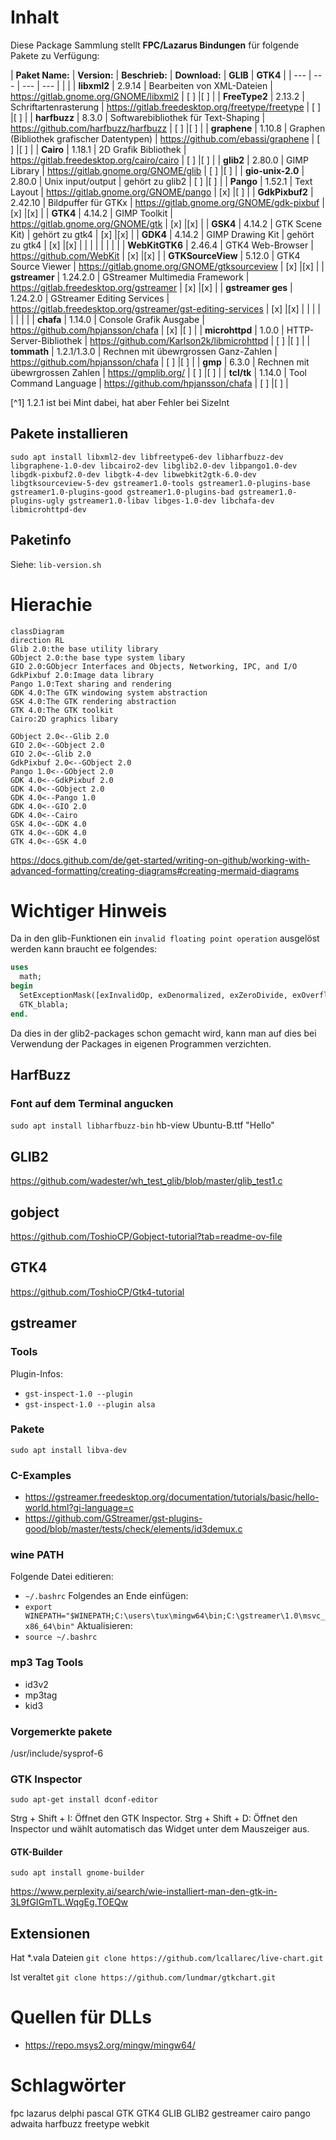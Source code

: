 
# Inhalt

Diese Package Sammlung stellt **FPC/Lazarus Bindungen** für folgende Pakete zu Verfügung:

| **Paket Name:**   | **Version:**     | **Beschrieb:**                             | **Download:**                                                  | **GLIB** | **GTK4** |
| ---               | ---              | ---                                        | ---                                                            |          |          |
| **libxml2**       | 2.9.14           | Bearbeiten von XML-Dateien                 | https://gitlab.gnome.org/GNOME/libxml2                         | [ ]      |[ ]       |
| **FreeType2**     | 2.13.2           | Schriftartenrasterung                      | https://gitlab.freedesktop.org/freetype/freetype               | [ ]      |[ ]       |
| **harfbuzz**      | 8.3.0            | Softwarebibliothek für Text-Shaping        | https://github.com/harfbuzz/harfbuzz                           | [ ]      |[ ]       |
| **graphene**      | 1.10.8           | Graphen (Bibliothek grafischer Datentypen) | https://github.com/ebassi/graphene                             | [ ]      |[ ]       |
| **Cairo**         | 1.18.1           | 2D Grafik Bibliothek                       | https://gitlab.freedesktop.org/cairo/cairo                     | [ ]      |[ ]       |
| **glib2**         | 2.80.0           | GIMP Library                               | https://gitlab.gnome.org/GNOME/glib                            | [ ]      |[ ]       |
| **gio-unix-2.0**  | 2.80.0           | Unix input/output                          | gehört zu glib2                                                | [ ]      |[ ]       |
| **Pango**         | 1.52.1           | Text Layout                                | https://gitlab.gnome.org/GNOME/pango                           | [x]      |[ ]       |
| **GdkPixbuf2**    | 2.42.10          | Bildpuffer für GTKx                        | https://gitlab.gnome.org/GNOME/gdk-pixbuf                      | [x]      |[x]       |
| **GTK4**          | 4.14.2           | GIMP Toolkit                               | https://gitlab.gnome.org/GNOME/gtk                             | [x]      |[x]       |
| **GSK4**          | 4.14.2           | GTK Scene Kit)                             | gehört zu gtk4                                                 | [x]      |[x]       |
| **GDK4**          | 4.14.2           | GIMP Drawing Kit                           | gehört zu gtk4                                                 | [x]      |[x]       |
|                   |                  |                                            |                                                                |          |          |
| **WebKitGTK6**    | 2.46.4           | GTK4 Web-Browser                           | https://github.com/WebKit                                      | [x]      |[x]       |
| **GTKSourceView** | 5.12.0           | GTK4 Source Viewer                         | https://gitlab.gnome.org/GNOME/gtksourceview                   | [x]      |[x]       |
| **gstreamer**     | 1.24.2.0         | GStreamer Multimedia Framework             | https://gitlab.freedesktop.org/gstreamer                       | [x]      |[x]       |
| **gstreamer ges** | 1.24.2.0         | GStreamer Editing Services                 | https://gitlab.freedesktop.org/gstreamer/gst-editing-services  | [x]      |[x]       |
|                   |                  |                                            |                                                                |          |          |
| **chafa**         | 1.14.0           | Console Grafik Ausgabe                     | https://github.com/hpjansson/chafa                             | [x]      |[ ]       |
| **microhttpd**    | 1.0.0            | HTTP-Server-Bibliothek                     | https://github.com/Karlson2k/libmicrohttpd                     | [ ]      |[ ]       |
| **tommath**       | 1.2.1/1.3.0  | Rechnen mit übewrgrossen Ganz-Zahlen       | https://github.com/hpjansson/chafa                             | [ ]      |[ ]       |
| **gmp**           | 6.3.0            | Rechnen mit übewrgrossen Zahlen            | https://gmplib.org/                                            | [ ]      |[ ]       |
| **tcl/tk**        | 1.14.0           | Tool Command Language                      | https://github.com/hpjansson/chafa                             | [ ]      |[ ]       |

[^1] 1.2.1 ist bei Mint dabei, hat aber Fehler bei SizeInt


## Pakete installieren
`sudo apt install libxml2-dev libfreetype6-dev libharfbuzz-dev libgraphene-1.0-dev libcairo2-dev libglib2.0-dev libpango1.0-dev libgdk-pixbuf2.0-dev libgtk-4-dev libwebkit2gtk-6.0-dev libgtksourceview-5-dev gstreamer1.0-tools gstreamer1.0-plugins-base gstreamer1.0-plugins-good gstreamer1.0-plugins-bad gstreamer1.0-plugins-ugly gstreamer1.0-libav libges-1.0-dev libchafa-dev libmicrohttpd-dev`


## Paketinfo
Siehe:
`lib-version.sh`

# Hierachie
```mermaid
classDiagram
direction RL
Glib 2.0:the base utility library
GObject 2.0:the base type system libary
GIO 2.0:GObjecr Interfaces and Objects, Networking, IPC, and I/O
GdkPixbuf 2.0:Image data library
Pango 1.0:Text sharing and rendering
GDK 4.0:The GTK windowing system abstraction
GSK 4.0:The GTK rendering abstraction
GTK 4.0:The GTK toolkit
Cairo:2D graphics libary

GObject 2.0<--Glib 2.0
GIO 2.0<--GObject 2.0
GIO 2.0<--Glib 2.0
GdkPixbuf 2.0<--GObject 2.0
Pango 1.0<--GObject 2.0
GDK 4.0<--GdkPixbuf 2.0
GDK 4.0<--GObject 2.0
GDK 4.0<--Pango 1.0
GDK 4.0<--GIO 2.0
GDK 4.0<--Cairo
GSK 4.0<--GDK 4.0
GTK 4.0<--GDK 4.0
GTK 4.0<--GSK 4.0
```

https://docs.github.com/de/get-started/writing-on-github/working-with-advanced-formatting/creating-diagrams#creating-mermaid-diagrams


# Wichtiger Hinweis
Da in den glib-Funktionen ein `invalid floating point operation` ausgelöst werden kann braucht ee folgendes:
```pascal
uses
  math;
begin
  SetExceptionMask([exInvalidOp, exDenormalized, exZeroDivide, exOverflow, exUnderflow, exPrecision]);
  GTK_blabla;
end.
```
Da dies in der glib2-packages schon gemacht wird, kann man auf dies bei Verwendung der Packages in eigenen Programmen verzichten.

## HarfBuzz

### Font auf dem Terminal angucken
`sudo apt install libharfbuzz-bin`
hb-view Ubuntu-B.ttf "Hello"


## GLIB2 
https://github.com/wadester/wh_test_glib/blob/master/glib_test1.c

## gobject
https://github.com/ToshioCP/Gobject-tutorial?tab=readme-ov-file

## GTK4
https://github.com/ToshioCP/Gtk4-tutorial

## gstreamer

### Tools
Plugin-Infos:
- `gst-inspect-1.0 --plugin`
- `gst-inspect-1.0 --plugin alsa`

### Pakete
`sudo apt install libva-dev`

### C-Examples
- https://gstreamer.freedesktop.org/documentation/tutorials/basic/hello-world.html?gi-language=c
- https://github.com/GStreamer/gst-plugins-good/blob/master/tests/check/elements/id3demux.c

### wine PATH
Folgende Datei editieren:
- `~/.bashrc`
Folgendes an Ende einfügen:
- `export WINEPATH="$WINEPATH;C:\users\tux\mingw64\bin;C:\gstreamer\1.0\msvc_x86_64\bin"`
Aktualisieren:
- `source ~/.bashrc`

### mp3 Tag Tools
- id3v2
- mp3tag
- kid3

### Vorgemerkte pakete

/usr/include/sysprof-6

### GTK Inspector

`sudo apt-get install dconf-editor`

Strg + Shift + I: Öffnet den GTK Inspector.
Strg + Shift + D: Öffnet den Inspector und wählt automatisch das Widget unter dem Mauszeiger aus.

#### GTK-Builder

`sudo apt install gnome-builder`

https://www.perplexity.ai/search/wie-installiert-man-den-gtk-in-3L9fGIGmTL.WqgEg.TOEQw


## Extensionen
Hat *.vala Dateien 
`git clone https://github.com/lcallarec/live-chart.git`


Ist veraltet
`git clone https://github.com/lundmar/gtkchart.git`



# Quellen für DLLs
- https://repo.msys2.org/mingw/mingw64/

# Schlagwörter
fpc lazarus delphi pascal GTK GTK4 GLIB GLIB2 gestreamer cairo pango adwaita harfbuzz freetype webkit








